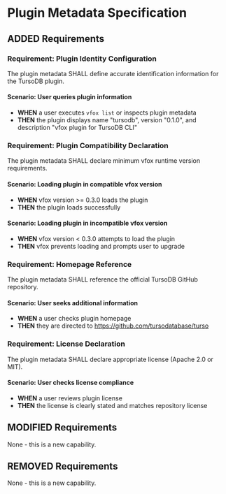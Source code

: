 # Plugin Metadata Specification

## ADDED Requirements

### Requirement: Plugin Identity Configuration
The plugin metadata SHALL define accurate identification information for the TursoDB plugin.

#### Scenario: User queries plugin information
- **WHEN** a user executes `vfox list` or inspects plugin metadata
- **THEN** the plugin displays name "tursodb", version "0.1.0", and description "vfox plugin for TursoDB CLI"

### Requirement: Plugin Compatibility Declaration
The plugin metadata SHALL declare minimum vfox runtime version requirements.

#### Scenario: Loading plugin in compatible vfox version
- **WHEN** vfox version >= 0.3.0 loads the plugin
- **THEN** the plugin loads successfully

#### Scenario: Loading plugin in incompatible vfox version
- **WHEN** vfox version < 0.3.0 attempts to load the plugin
- **THEN** vfox prevents loading and prompts user to upgrade

### Requirement: Homepage Reference
The plugin metadata SHALL reference the official TursoDB GitHub repository.

#### Scenario: User seeks additional information
- **WHEN** a user checks plugin homepage
- **THEN** they are directed to https://github.com/tursodatabase/turso

### Requirement: License Declaration
The plugin metadata SHALL declare appropriate license (Apache 2.0 or MIT).

#### Scenario: User checks license compliance
- **WHEN** a user reviews plugin license
- **THEN** the license is clearly stated and matches repository license

## MODIFIED Requirements

None - this is a new capability.

## REMOVED Requirements

None - this is a new capability.
